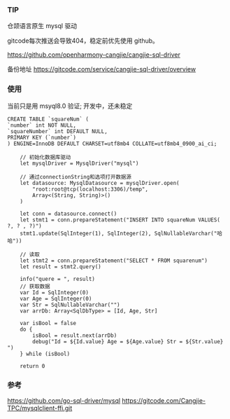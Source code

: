 ### TIP

仓颉语言原生 mysql 驱动


gitcode每次推送会导致404，稳定前优先使用 github。

https://github.com/openharmony-cangjie/cangjie-sql-driver

备份地址 https://gitcode.com/service/cangjie-sql-driver/overview

### 使用

当前只是用 msyql8.0 验证; 开发中，还未稳定

````
CREATE TABLE `squareNum` (
`number` int NOT NULL,
`squareNumber` int DEFAULT NULL,
PRIMARY KEY (`number`)
) ENGINE=InnoDB DEFAULT CHARSET=utf8mb4 COLLATE=utf8mb4_0900_ai_ci;
````

````
    // 初始化数据库驱动
    let mysqlDriver = MysqlDriver("mysql")

    // 通过connectionString和选项打开数据源
    let datasource: MysqlDatasource = mysqlDriver.open(
        "root:root@tcp(localhost:3306)/temp",
        Array<(String, String)>()
    )

    let conn = datasource.connect()
    let stmt1 = conn.prepareStatement("INSERT INTO squareNum VALUES( ?, ? , ?)")
    stmt1.update(SqlInteger(1), SqlInteger(2), SqlNullableVarchar("哈哈"))

    // 读取
    let stmt2 = conn.prepareStatement("SELECT * FROM squarenum")
    let result = stmt2.query()

    info("quere = ", result)
    // 获取数据
    var Id = SqlInteger(0)
    var Age = SqlInteger(0)
    var Str = SqlNullableVarchar("")
    var arrDb: Array<SqlDbType> = [Id, Age, Str]

    var isBool = false
    do {
    	isBool = result.next(arrDb)
        debug("Id = ${Id.value} Age = ${Age.value} Str = ${Str.value} ")
    } while (isBool)

    return 0
````

### 参考

https://github.com/go-sql-driver/mysql
https://gitcode.com/Cangjie-TPC/mysqlclient-ffi.git